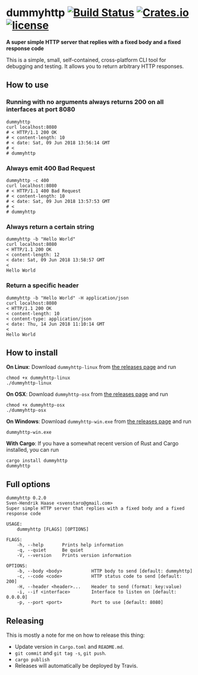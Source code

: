 # dummyhttp [![Build Status](https://travis-ci.com/svenstaro/dummyhttp.svg?branch=master)](https://travis-ci.com/svenstaro/dummyhttp) [![Crates.io](https://img.shields.io/crates/v/dummyhttp.svg)](https://crates.io/crates/dummyhttp) [![license](http://img.shields.io/badge/license-MIT-blue.svg)](https://github.com/svenstaro/dummyhttp/blob/master/LICENSE)

**A super simple HTTP server that replies with a fixed body and a fixed response code**

This is a simple, small, self-contained, cross-platform CLI tool for debugging
and testing. It allows you to return arbitrary HTTP responses.

## How to use

### Running with no arguments always returns 200 on all interfaces at port 8080

    dummyhttp
    curl localhost:8080
    # < HTTP/1.1 200 OK
    # < content-length: 10
    # < date: Sat, 09 Jun 2018 13:56:14 GMT
    # <
    # dummyhttp

### Always emit 400 Bad Request

    dummyhttp -c 400
    curl localhost:8080
    # < HTTP/1.1 400 Bad Request
    # < content-length: 10
    # < date: Sat, 09 Jun 2018 13:57:53 GMT
    # <
    # dummyhttp

### Always return a certain string

    dummyhttp -b "Hello World"
    curl localhost:8080
    < HTTP/1.1 200 OK
    < content-length: 12
    < date: Sat, 09 Jun 2018 13:58:57 GMT
    <
    Hello World
    
### Return a specific header

    dummyhttp -b "Hello World" -H application/json
    curl localhost:8080
    < HTTP/1.1 200 OK
    < content-length: 10
    < content-type: application/json
    < date: Thu, 14 Jun 2018 11:10:14 GMT
    < 
    Hello World

## How to install

**On Linux**: Download `dummyhttp-linux` from [the releases page](https://github.com/svenstaro/dummyhttp/releases) and run

    chmod +x dummyhttp-linux
    ./dummyhttp-linux

**On OSX**: Download `dummyhttp-osx` from [the releases page](https://github.com/svenstaro/dummyhttp/releases) and run

    chmod +x dummyhttp-osx
    ./dummyhttp-osx

**On Windows**: Download `dummyhttp-win.exe` from [the releases page](https://github.com/svenstaro/dummyhttp/releases) and run

    dummyhttp-win.exe

**With Cargo**: If you have a somewhat recent version of Rust and Cargo installed, you can run

    cargo install dummyhttp
    dummyhttp

## Full options

    dummyhttp 0.2.0
    Sven-Hendrik Haase <svenstaro@gmail.com>
    Super simple HTTP server that replies with a fixed body and a fixed response code

    USAGE:
        dummyhttp [FLAGS] [OPTIONS]

    FLAGS:
        -h, --help       Prints help information
        -q, --quiet      Be quiet
        -V, --version    Prints version information

    OPTIONS:
        -b, --body <body>           HTTP body to send [default: dummyhttp]
        -c, --code <code>           HTTP status code to send [default: 200]
        -H, --header <header>...    Header to send (format: key:value)
        -i, --if <interface>        Interface to listen on [default: 0.0.0.0]
        -p, --port <port>           Port to use [default: 8080]

## Releasing

This is mostly a note for me on how to release this thing:

- Update version in `Cargo.toml` and `README.md`.
- `git commit` and `git tag -s`, `git push`.
- `cargo publish`
- Releases will automatically be deployed by Travis.

